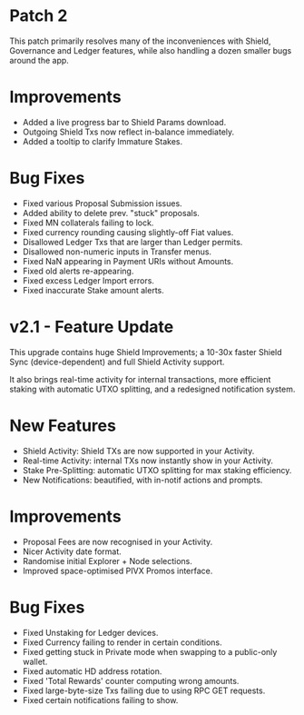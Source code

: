 # Patch 2
This patch primarily resolves many of the inconveniences with Shield, Governance and Ledger features, while also handling a dozen smaller bugs around the app.

# Improvements
- Added a live progress bar to Shield Params download.
- Outgoing Shield Txs now reflect in-balance immediately.
- Added a tooltip to clarify Immature Stakes.

# Bug Fixes
- Fixed various Proposal Submission issues.
- Added ability to delete prev. "stuck" proposals.
- Fixed MN collaterals failing to lock.
- Fixed currency rounding causing slightly-off Fiat values.
- Disallowed Ledger Txs that are larger than Ledger permits.
- Disallowed non-numeric inputs in Transfer menus.
- Fixed NaN appearing in Payment URIs without Amounts.
- Fixed old alerts re-appearing.
- Fixed excess Ledger Import errors.
- Fixed inaccurate Stake amount alerts.

# v2.1 - Feature Update
This upgrade contains huge Shield Improvements; a 10-30x faster Shield Sync (device-dependent) and full Shield Activity support.

It also brings real-time activity for internal transactions, more efficient staking with automatic UTXO splitting, and a redesigned notification system.

# New Features
- Shield Activity: Shield TXs are now supported in your Activity.
- Real-time Activity: internal TXs now instantly show in your Activity.
- Stake Pre-Splitting: automatic UTXO splitting for max staking efficiency.
- New Notifications: beautified, with in-notif actions and prompts.

# Improvements
- Proposal Fees are now recognised in your Activity.
- Nicer Activity date format.
- Randomise initial Explorer + Node selections.
- Improved space-optimised PIVX Promos interface.

# Bug Fixes
- Fixed Unstaking for Ledger devices.
- Fixed Currency failing to render in certain conditions.
- Fixed getting stuck in Private mode when swapping to a public-only wallet.
- Fixed automatic HD address rotation.
- Fixed 'Total Rewards' counter computing wrong amounts.
- Fixed large-byte-size Txs failing due to using RPC GET requests.
- Fixed certain notifications failing to show.